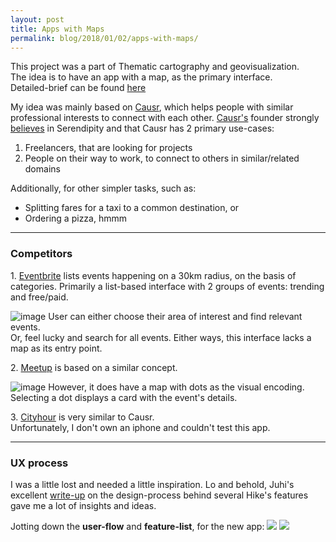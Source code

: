 ```yaml
---
layout: post
title: Apps with Maps
permalink: blog/2018/01/02/apps-with-maps/
---
```


This project was a part of Thematic cartography and geovisualization.  
The idea is to have an app with a map, as the primary interface.  
Detailed-brief can be found [here](https://github.com/mapschool/course/issues/31)  

My idea was mainly based on [Causr](http://causr.rusic.com), which helps people with similar professional interests to connect with each other. [Causr's](https://www.producthunt.com/posts/causr) founder strongly [believes](https://inews.co.uk/opinion/columnists/causr-new-app-encourages-friendships-working-relationships-strangers/) in Serendipity and that Causr has 2 primary use-cases:  
1. Freelancers, that are looking for projects
2. People on their way to work, to connect to others in similar/related domains

Additionally, for other simpler tasks, such as:
* Splitting fares for a taxi to a common destination, or
* Ordering a pizza, hmmm

---

### Competitors
1\. [Eventbrite](https://www.eventbrite.com/) lists events happening on a 30km radius, on the basis of categories.
Primarily a list-based interface with 2 groups of events: trending and free/paid.

![image](/blog/images/eventbrite.jpg)
User can either choose their area of interest and find relevant events.  
Or, feel lucky and search for all events. Either ways, this interface lacks a map as its entry point.

2\. [Meetup](https://www.meetup.com/) is based on a similar concept.  

![image](/blog/images/meetup.jpg)
However, it does have a map with dots as the visual encoding.  
Selecting a dot displays a card with the event's details.

3\. [Cityhour](http://cityhour.com/) is very similar to Causr.  
Unfortunately, I don't own an iphone and couldn't test this app.

---

### UX process
I was a little lost and needed a little inspiration. 
Lo and behold, Juhi's excellent [write-up](http://juhi.co/hike/) on the design-process behind several Hike's features gave me a lot of insights and ideas.

Jotting down the **user-flow** and **feature-list**, for the new app:
![](/blog/images/flow.jpg)
![](/blog/images/screensv1.jpg)


